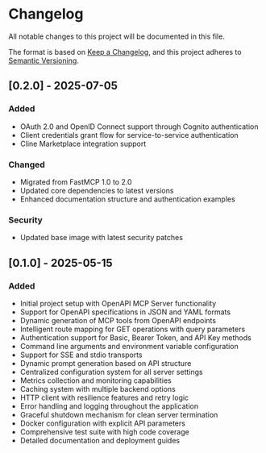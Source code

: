 # Changelog

All notable changes to this project will be documented in this file.

The format is based on [Keep a Changelog](https://keepachangelog.com/en/1.0.0/),
and this project adheres to [Semantic Versioning](https://semver.org/spec/v2.0.0.html).

## [0.2.0] - 2025-07-05

### Added
- OAuth 2.0 and OpenID Connect support through Cognito authentication
- Client credentials grant flow for service-to-service authentication
- Cline Marketplace integration support

### Changed
- Migrated from FastMCP 1.0 to 2.0
- Updated core dependencies to latest versions
- Enhanced documentation structure and authentication examples

### Security
- Updated base image with latest security patches

## [0.1.0] - 2025-05-15

### Added
- Initial project setup with OpenAPI MCP Server functionality
- Support for OpenAPI specifications in JSON and YAML formats
- Dynamic generation of MCP tools from OpenAPI endpoints
- Intelligent route mapping for GET operations with query parameters
- Authentication support for Basic, Bearer Token, and API Key methods
- Command line arguments and environment variable configuration
- Support for SSE and stdio transports
- Dynamic prompt generation based on API structure
- Centralized configuration system for all server settings
- Metrics collection and monitoring capabilities
- Caching system with multiple backend options
- HTTP client with resilience features and retry logic
- Error handling and logging throughout the application
- Graceful shutdown mechanism for clean server termination
- Docker configuration with explicit API parameters
- Comprehensive test suite with high code coverage
- Detailed documentation and deployment guides
